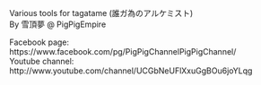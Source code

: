 <p>Various tools for tagatame (誰ガ為のアルケミスト)
<br>By 雪頂夢 @ PigPigEmpire

<p>Facebook page: https://www.facebook.com/pg/PigPigChannelPigPigChannel/
<br>Youtube channel: http://www.youtube.com/channel/UCGbNeUFlXxuGgBOu6joYLqg
